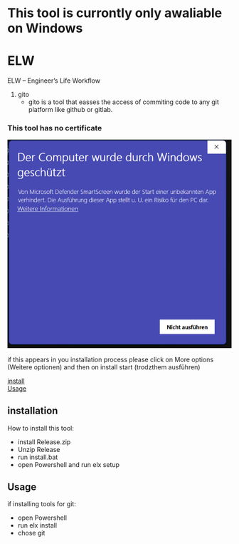 # **This tool is currontly only awaliable on Windows**

# ELW

ELW – Engineer’s Life Workflow

1. gito
    - gito is a tool that easses the access of commiting code to any git platform like github or gitlab.

### This tool has no certificate

![alt text](image.png)

if this appears in you installation process please click on More options (Weitere optionen) and then on install start (trodzthem ausführen)

[install](#installation) <br> [Usage](#Usage)

## installation

How to install this tool:

-   install Release.zip
-   Unzip Release
-   run install.bat
-   open Powershell and run elx setup

## Usage

if installing tools for git:

-   open Powershell
-   run elx install
-   chose git
